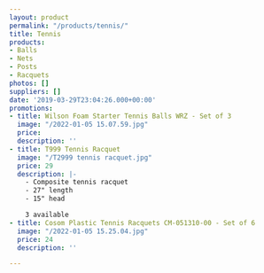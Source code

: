 ```yaml
---
layout: product
permalink: "/products/tennis/"
title: Tennis
products:
- Balls
- Nets
- Posts
- Racquets
photos: []
suppliers: []
date: '2019-03-29T23:04:26.000+00:00'
promotions:
- title: Wilson Foam Starter Tennis Balls WRZ - Set of 3
  image: "/2022-01-05 15.07.59.jpg"
  price: 
  description: ''
- title: T999 Tennis Racquet
  image: "/T2999 tennis racquet.jpg"
  price: 29
  description: |-
    - Composite tennis racquet
    - 27" length
    - 15" head

    3 available
- title: Cosom Plastic Tennis Racquets CM-051310-00 - Set of 6
  image: "/2022-01-05 15.25.04.jpg"
  price: 24
  description: ''

---
```

